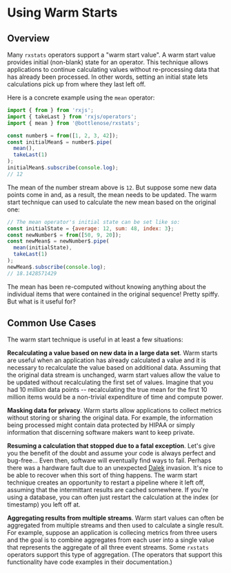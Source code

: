 # Using Warm Starts

## Overview
Many `rxstats` operators support a "warm start value".  A warm start value provides initial (non-blank) state for an operator.  This technique allows applications to continue calculating values without re-processing data that has already been processed.  In other words, setting an initial state lets calculations pick up from where they last left off.

Here is a concrete example using the `mean` operator:
```javascript
import { from } from 'rxjs';
import { takeLast } from 'rxjs/operators';
import { mean } from '@bottlenose/rxstats';

const number$ = from([1, 2, 3, 42]);
const initialMean$ = number$.pipe(
  mean(),
  takeLast(1)
);
initialMean$.subscribe(console.log);
// 12
```

The mean of the number stream above is `12`.  But suppose some new data points come in and, as a result, the mean needs to be updated. The warm start technique can used to calculate the new mean based on the original one:
```javascript
// The mean operator's initial state can be set like so:
const initialState = {average: 12, sum: 48, index: 3};
const newNumber$ = from([50, 9, 20]);
const newMean$ = newNumber$.pipe(
  mean(initialState),
  takeLast(1)
);
newMean$.subscribe(console.log);
// 18.1428571429
```

The mean has been re-computed without knowing anything about the individual items that were contained in the original sequence!  Pretty spiffy.  But what is it useful for?

## Common Use Cases
The warm start technique is useful in at least a few situations:

**Recalculating a value based on new data in a large data set**.  Warm starts are useful when an application has already calculated a value and it is necessary to recalculate the value based on additional data.  Assuming that the original data stream is unchanged, warm start values allow the value to be updated without recalculating the first set of values.  Imagine that you had 10 million data points -- recalculating the true mean for the first 10 million items would be a non-trivial expenditure of time and compute power.  

**Masking data for privacy**.  Warm starts allow applications to collect metrics without storing or sharing the original data.  For example, the information being processed might contain data protected by HIPAA or simply information that discerning software makers want to keep private.

**Resuming a calculation that stopped due to a fatal exception**.  Let's give you the benefit of the doubt and assume your code is always perfect and bug-free...  Even then, software will eventually find ways to fail.  Perhaps there was a hardware fault due to an unexpected [Dalek](https://en.wikipedia.org/wiki/Dalek) invasion.  It's nice to be able to recover when this sort of thing happens.  The warm start technique creates an opportunity to restart a pipeline where it left off, assuming that the intermittant results are cached somewhere.  If you're using a database, you can often just restart the calculation at the index (or timestamp) you left off at.

**Aggregating results from multiple streams**.  Warm start values can often be aggregated from multiple streams and then used to calculate a single result.  For example, suppose an application is collecing metrics from three users and the goal is to combine aggregates from each user into a single value that represents the aggregate of all three event streams.  Some `rxstats` operators support this type of aggregation.  (The operators that support this functionality have code examples in their documentation.)

